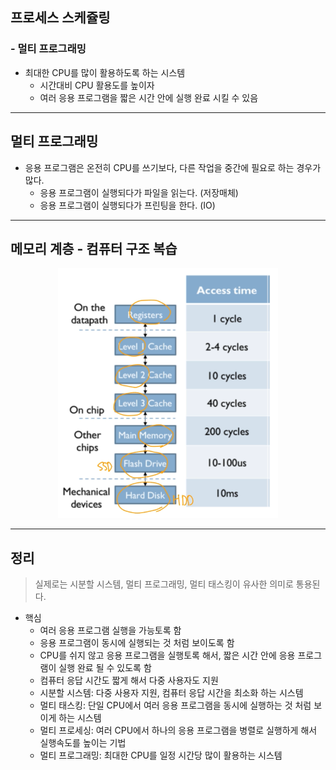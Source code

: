 ## 프로세스 스케쥴링

### - 멀티 프로그래밍

- 최대한 CPU를 많이 활용하도록 하는 시스템
  - 시간대비 CPU 활용도를 높이자
  - 여러 응용 프로그램을 짧은 시간 안에 실행 완료 시킬 수 있음

---

## 멀티 프로그래밍

- 응용 프로그램은 온전히 CPU를 쓰기보다, 다른 작업을 중간에 필요로 하는 경우가 많다.
  - 응용 프로그램이 실행되다가 파일을 읽는다. (저장매체)
  - 응용 프로그램이 실행되다가 프린팅을 한다. (IO)

---

## 메모리 계층 - 컴퓨터 구조 복습

<center><img src='./images/memoryhierarchy.png' height=400 /></center>

---

## 정리

> 실제로는 시분할 시스템, 멀티 프로그래밍, 멀티 태스킹이 유사한 의미로 통용된다.

- 핵심
  - 여러 응용 프로그램 실행을 가능토록 함
  - 응용 프로그램이 동시에 실행되는 것 처럼 보이도록 함
  - CPU를 쉬지 않고 응용 프로그램을 실행토록 해서, 짧은 시간 안에 응용 프로그램이 실행 완료 될 수 있도록 함
  - 컴퓨터 응답 시간도 짧게 해서 다중 사용자도 지원
  - 시분할 시스템: 다중 사용자 지원, 컴퓨터 응답 시간을 최소화 하는 시스템
  - 멀티 태스킹: 단일 CPU에서 여러 응용 프로그램을 동시에 실행하는 것 처럼 보이게 하는 시스템
  - 멀티 프로세싱: 여러 CPU에서 하나의 응용 프로그램을 병렬로 실행하게 해서 실행속도를 높이는 기법
  - 멀티 프로그래밍: 최대한 CPU를 일정 시간당 많이 활용하는 시스템
